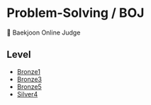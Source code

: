 # Problem-Solving / BOJ

📝 Baekjoon Online Judge

## Level

- [Bronze1](https://github.com/0xe82de/Problem-Solving/blob/master/BOJ/Bronze1)
- [Bronze3](https://github.com/0xe82de/Problem-Solving/blob/master/BOJ/Bronze3)
- [Bronze5](https://github.com/0xe82de/Problem-Solving/blob/master/BOJ/Bronze5)
- [Silver4](https://github.com/0xe82de/Problem-Solving/blob/master/BOJ/Silver4)
